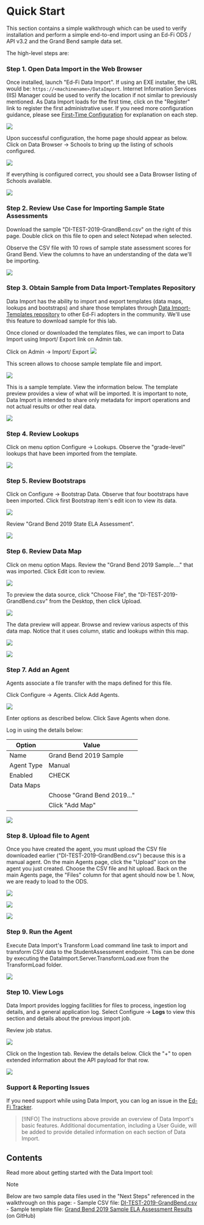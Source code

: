 # Quick Start

This section contains a simple walkthrough which can be used to verify installation and perform a simple end-to-end import using an Ed-Fi ODS / API v3.2 and the Grand Bend sample data set.

The high-level steps are:

### Step 1. Open Data Import in the Web Browser

Once installed, launch "Ed-Fi Data Import". If using an EXE installer, the URL would be: `https://<machinename>/DataImport`. Internet Information Services (IIS) Manager could be used to verify the location if not similar to previously mentioned. As Data Import loads for the first time, click on the "Register" link to register the first administrative user. If you need more configuration guidance, please see [First-Time Configuration](../getting-started/first-time-configuration.md) for explanation on each step.

![](https://edfidocs.blob.core.windows.net/$web/img/reference/data-import/getting-started/image2020-12-15_0-56-54.png)

Upon successful configuration, the home page should appear as below. Click on Data Browser → Schools to bring up the listing of schools configured.

![](https://edfidocs.blob.core.windows.net/$web/img/reference/data-import/getting-started/image2020-11-25_16-57-41.png)

If everything is configured correct, you should see a Data Browser listing of Schools available.

![](https://edfidocs.blob.core.windows.net/$web/img/reference/data-import/getting-started/image2020-11-25_16-58-23.png)

### Step 2. Review Use Case for Importing Sample State Assessments

Download the sample "DI-TEST-2019-GrandBend.csv" on the right of this page. Double click on this file to open and select Notepad when selected.

Observe the CSV file with 10 rows of sample state assessment scores for Grand Bend. View the columns to have an understanding of the data we'll be importing.

![](https://edfidocs.blob.core.windows.net/$web/img/reference/data-import/getting-started/image2019-9-26_15-6-27.png)

### Step 3. Obtain Sample from Data Import-Templates Repository

Data Import has the ability to import and export templates (data maps, lookups and bootstraps) and share those templates through [Data Import-Templates repository](https://github.com/Ed-Fi-Exchange-OSS/DataImport-Templates) to other Ed-Fi adopters in the community. We'll use this feature to download sample for this lab.

Once cloned or downloaded the templates files, we can import to Data Import using Import/ Export link on Admin tab.

Click on Admin → Import/ Export
![](https://edfidocs.blob.core.windows.net/$web/img/reference/data-import/getting-started/image2022-11-8_17-49-1.png)

This screen allows to choose sample template file and import.

![](https://edfidocs.blob.core.windows.net/$web/img/reference/data-import/getting-started/image2022-11-8_17-56-7.png)

This is a sample template. View the information below. The template preview provides a view of what will be imported. It is important to note, Data Import is intended to share only metadata for import operations and not actual results or other real data.

![](https://edfidocs.blob.core.windows.net/$web/img/reference/data-import/getting-started/image2022-11-8_18-1-48.png)

### Step 4. Review Lookups

Click on menu option Configure → Lookups. Observe the "grade-level" lookups that have been imported from the template.

![](https://edfidocs.blob.core.windows.net/$web/img/reference/data-import/getting-started/image2022-11-8_18-5-50.png)

### Step 5. Review Bootstraps

Click on Configure → Bootstrap Data. Observe that four bootstraps have been imported. Click first Bootstrap item's edit icon to view its data.

![](https://edfidocs.blob.core.windows.net/$web/img/reference/data-import/getting-started/image2022-11-8_18-8-16.png)

Review "Grand Bend 2019 State ELA Assessment".

![](https://edfidocs.blob.core.windows.net/$web/img/reference/data-import/getting-started/image2022-11-8_18-10-40.png)

### Step 6. Review Data Map

Click on menu option Maps. Review the "Grand Bend 2019 Sample...." that was imported. Click Edit icon to review.

![](https://edfidocs.blob.core.windows.net/$web/img/reference/data-import/getting-started/image2022-11-9_9-35-34.png)

To preview the data source, click "Choose File", the "DI-TEST-2019-GrandBend.csv" from the Desktop, then click Upload.

![](https://edfidocs.blob.core.windows.net/$web/img/reference/data-import/getting-started/image2022-11-9_9-37-41.png)

The data preview will appear. Browse and review various aspects of this data map. Notice that it uses column, static and lookups within this map.

![](https://edfidocs.blob.core.windows.net/$web/img/reference/data-import/getting-started/image2022-11-9_9-39-40.png)

![](https://edfidocs.blob.core.windows.net/$web/img/reference/data-import/getting-started/image2022-11-9_9-41-47.png)

### Step 7. Add an Agent

Agents associate a file transfer with the maps defined for this file.

Click Configure → Agents. Click Add Agents.

![](https://edfidocs.blob.core.windows.net/$web/img/reference/data-import/getting-started/image2022-11-9_9-43-20.png)

Enter options as described below. Click Save Agents when done.

Log in using the details below:

| Option | Value |
| --- | --- |
| Name | Grand Bend 2019 Sample |
| Agent Type | Manual |
| Enabled | CHECK |
| Data Maps |     |
|     | Choose "Grand Bend 2019..." |
|     | Click "Add Map" |

![](https://edfidocs.blob.core.windows.net/$web/img/reference/data-import/getting-started/image2022-11-9_9-45-36.png)

### Step 8. Upload file to Agent

Once you have created the agent, you must upload the CSV file downloaded earlier ("DI-TEST-2019-GrandBend.csv") because this is a manual agent. On the main Agents page, click the "Upload" icon on the agent you just created. Choose the CSV file and hit upload. Back on the main Agents page, the "Files" column for that agent should now be 1. Now, we are ready to load to the ODS.

![](https://edfidocs.blob.core.windows.net/$web/img/reference/data-import/getting-started/image2022-11-9_9-49-27.png)

![](https://edfidocs.blob.core.windows.net/$web/img/reference/data-import/getting-started/image2022-11-9_9-50-17.png)

![](https://edfidocs.blob.core.windows.net/$web/img/reference/data-import/getting-started/image2022-11-9_9-52-11.png)

### Step 9. Run the Agent

Execute Data Import's Transform Load command line task to import and transform CSV data to the StudentAssessment endpoint. This can be done by executing the DataImport.Server.TransformLoad.exe from the TransformLoad folder.

![](https://edfidocs.blob.core.windows.net/$web/img/reference/data-import/getting-started/image2019-9-26_16-20-27.png)

### Step 10. View Logs

Data Import provides logging facilities for files to process, ingestion log details, and a general application log. Select Configure → **Logs** to view this section and details about the previous import job.

Review job status.

![](https://edfidocs.blob.core.windows.net/$web/img/reference/data-import/getting-started/image2022-11-9_9-58-26.png)

Click on the Ingestion tab. Review the details below. Click the "+" to open extended information about the API payload for that row.

![](https://edfidocs.blob.core.windows.net/$web/img/reference/data-import/getting-started/image2022-11-9_10-21-23.png)

### Support & Reporting Issues

If you need support while using Data Import, you can log an issue in the [Ed-Fi Tracker](https://tracker.ed-fi.org/projects/EDFI/issues).

> [!INFO]
> The instructions above provide an overview of Data Import's basic features. Additional documentation, including a User Guide, will be added to provide detailed information on each section of Data Import.

## Contents

Read more about getting started with the Data Import tool:

> [!NOTE]
> Below are two sample data files used in the "Next Steps" referenced in the walkthrough on this page:
> \- Sample CSV file: [DI-TEST-2019-GrandBend.csv](https://edfi.atlassian.net/wiki/download/attachments/24119444/DI-TEST-2019-GrandBend.csv?version=1&modificationDate=1576003083757&cacheVersion=1&api=v2)
> \- Sample template file: [Grand Bend 2019 Sample ELA Assessment Results](https://github.com/Ed-Fi-Exchange-OSS/DataImport-Templates/tree/main/Grand_Bend_2019_Sample_State_ELA_Assessment_Results) (on GitHub)
